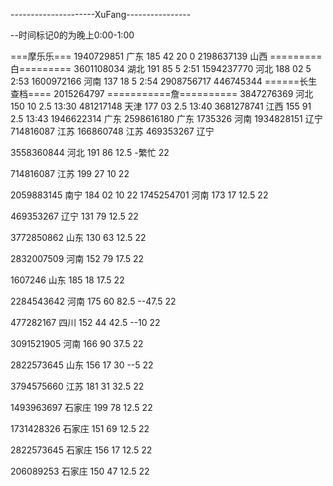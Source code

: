 ---------------------XuFang----------------

--时间标记0的为晚上0:00-1:00

===摩乐乐===
1940729851 广东 185 42 20
0
2198637139 山西
=========白=========
3601108034 湖北 191 85 5
2:51
1594237770 河北 188 02 5
2:53
1600972166 河南 137 18 5
2:54
2908756717
446745344
======长生查档====
2015264797
===========詹==========
3847276369 河北 150 10 2.5
13:30
481217148 天津 177 03 2.5
13:40
3681278741 江西 155 91 2.5
13:43
1946622314 广东
2598616180 广东
1735326 河南
1934828151 辽宁
714816087 江苏
166860748 江苏
469353267 辽宁

3558360844 河北 191 86 12.5 -繁忙
22

714816087 江苏 199 27 10
22

2059883145 南宁 184 02 10
22
1745254701 河南 173 17 12.5
22

469353267 辽宁 131 79 12.5 
22

3772850862 山东 130 63 12.5
22

2832007509 河南 152 79 17.5
22

1607246 山东 185 18 17.5
22

2284543642 河南 175 60 82.5  --47.5
22

477282167 四川 152 44 42.5  --10
22

3091521905 河南 166 90 37.5
22

2822573645 山东 156 17 30  --5
22

3794575660 江苏 181 31 32.5
22

1493963697 石家庄 199 78 12.5
22

1731428326 石家庄 151 69 12.5
22

2822573645 石家庄 156 17 12.5
22

206089253 石家庄 150 47 12.5
22



